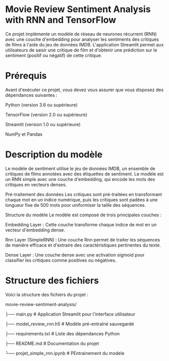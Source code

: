 # Movie Review Sentiment Analysis with RNN and TensorFlow
Ce projet implémente un modèle de réseau de neurones récurrent (RNN) avec une couche d'embedding pour analyser les sentiments des critiques de films à l'aide du jeu de données IMDB.
L'application Streamlit permet aux utilisateurs de saisir une critique de film et d'obtenir une prédiction sur le sentiment (positif ou négatif) de cette critique.
# Prérequis
Avant d'exécuter ce projet, vous devez vous assurer que vous disposez des dépendances suivantes :

Python (version 3.6 ou supérieure)

TensorFlow (version 2.0 ou supérieure)

Streamlit (version 1.0 ou supérieure)

NumPy et Pandas
# Description du modèle
Le modèle de sentiment utilise le jeu de données IMDB, un ensemble de critiques de films annotées avec des étiquettes de sentiment. Le modèle est un RNN simple avec une couche d'embedding, qui encode les mots des critiques en vecteurs denses.

Pré-traitement des données
Les critiques sont pré-traitées en transformant chaque mot en un indice numérique, puis les critiques sont padées à une longueur fixe de 500 mots pour uniformiser la taille des séquences.

Structure du modèle
Le modèle est composé de trois principales couches :

Embedding Layer : Cette couche transforme chaque indice de mot en un vecteur d'embedding dense.

Rnn Layer (SimpleRNN) : Une couche Rnn permet de traiter les séquences de manière efficace et d'extraire des caractéristiques pertinentes du texte.

Dense Layer : Une couche dense avec une activation sigmoid pour classifier les critiques comme positives ou négatives.
# Structure des fichiers
Voici la structure des fichiers du projet :

movie-review-sentiment-analysis/

├── main.py                # Application Streamlit pour l'interface utilisateur

├── model_review_rnn.h5    # Modèle pré-entraîné sauvegardé

├── requirements.txt       # Liste des dépendances Python

├── README.md             # Documentation du projet

└── projet_simple_rnn.ipynb          # PEntrainement du modele
